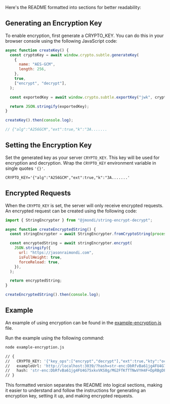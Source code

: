 Here's the README formatted into sections for better readability:

## Generating an Encryption Key

To enable encryption, first generate a CRYPTO_KEY. You can do this in your browser console using the following JavaScript code:

```js
async function createKey() {
  const cryptoKey = await window.crypto.subtle.generateKey(
    {
      name: "AES-GCM",
      length: 256,
    },
    true,
    ["encrypt", "decrypt"],
  );

  const exportedKey = await window.crypto.subtle.exportKey("jwk", cryptoKey);

  return JSON.stringify(exportedKey);
}

createKey().then(console.log);

// {"alg":"A256GCM","ext":true,"k":"3A.......
```

## Setting the Encryption Key

Set the generated key as your server `CRYPTO_KEY`. This key will be used for encryption and decryption. Wrap the `CRYPTO_KEY` environment variable in single quotes `'{}'`.

```env
CRYPTO_KEY='{"alg":"A256GCM","ext":true,"k":"3A.......'
```

## Encrypted Requests

When the `CRYPTO_KEY` is set, the server will only receive encrypted requests. An encrypted request can be created using the following code:

```js
import { StringEncrypter } from "@jmondi/string-encrypt-decrypt";

async function createEncryptedString() {
  const stringEncrypter = await StringEncrypter.fromCryptoString(process.env.CRYPTO_STRING);

  const encryptedString = await stringEncrypter.encrypt(
    JSON.stringify({
      url: "https://jasonraimondi.com",
      isFullHeight: true,
      forceReload: true,
    }),
  );

  return encryptedString;
}

createEncryptedString().then(console.log);
```

## Example

An example of using encryption can be found in the [example-encryption.js](https://github.com/jasonraimondi/url-to-png/blob/main/example-encryption.js) file.

Run the example using the following command:

```bash
node example-encryption.js

// {
//   CRYPTO_KEY: '{"key_ops":["encrypt","decrypt"],"ext":true,"kty":"oct","k":"M8IkabUR_Nhj3B64AXWB2msQsvCj535krL6gR6Z0LEI","alg":"A256GCM"}',
//   exampleUrl: 'http://localhost:3039/?hash=str-enc:DbRfvBa61jg4FU4G75xkvVKS8g/MG2FfKfTTNwVYH4F+DpRBgDFyLyow0yOHgocpSFeFfdgJaet/JwJM+KtmuAcYbSZRJ1ENGNmcyhwZiWfhLdOAyhUlLlu8:sCzLlpiBye9ISIG3',
//   hash: 'str-enc:DbRfvBa61jg4FU4G75xkvVKS8g/MG2FfKfTTNwVYH4F+DpRBgDFyLyow0yOHgocpSFeFfdgJaet/JwJM+KtmuAcYbSZRJ1ENGNmcyhwZiWfhLdOAyhUlLlu8:sCzLlpiBye9ISIG3'
// }
```

This formatted version separates the README into logical sections, making it easier to understand and follow the instructions for generating an encryption key, setting it up, and making encrypted requests.
